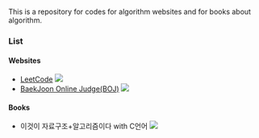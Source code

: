 This is a repository for codes for algorithm websites and for books about algorithm.

### List

#### Websites

- [LeetCode](https://leetcode.com/ "LeetCode") <img src="https://img.shields.io/badge/ENG-F7DF1E?style=flat-square&logoColor=white"/>
- [BaekJoon Online Judge(BOJ)](https://www.acmicpc.net/ "BOJ") <img src="https://img.shields.io/badge/KOR-CD2E3A?style=flat-square&logoColor=white"/>

#### Books

- 이것이 자료구조+알고리즘이다 with C언어 <img src="https://img.shields.io/badge/KOR-CD2E3A?style=flat-square&logoColor=white"/>